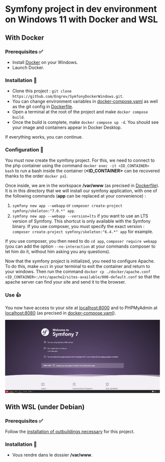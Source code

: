 # Symfony project in dev environment on Windows 11 with Docker and WSL

## With Docker

### Prerequisites ✅

- Install [Docker](https://docs.docker.com/desktop/install/windows-install/) on your Windows.
- Launch Docker.

### Installation 🚧

- Clone this project : `git clone https://github.com/Engrev/SymfonyDockerWindows.git`.
- You can change environment variables in [docker-compose.yaml](docker-compose.yaml) as well as the git config in [Dockerfile](docker/Dockerfile).
- Open a terminal at the root of the project and make `docker compose build`.
- Once the build is complete, make `docker compose up -d`. You should see your image and containers appear in Docker Desktop.

If everything works, you can continue.

### Configuration 🔧

You must now create the symfony project.
For this, we need to connect to the php container using the command `docker exec -it <ID_CONTAINER> bash` to run a bash inside the container (**<ID_CONTAINER>** can be recovered thanks to the order `docker ps`).

Once inside, we are in the workspace **/var/www** (as precised in [Dockerfile](docker/Dockerfile)).
It is in this directory that we will install our symfony application, with one of the following commands (**app** can be replaced at your convenience) :
1. `symfony new app --webapp` or `composer create-project symfony/skeleton:"7.0.*" app`.
2. `symfony new app --webapp --version=lts` if you want to use an LTS version of Symfony.
   This shortcut is only available with the Symfony binary.
   If you use composer, you must specify the exact version : `composer create-project symfony/skeleton:"6.4.*" app` for example.

If you use composer, you then need to do `cd app`, `composer require webapp` (you can add the option `--no-interaction` at your commands composer to let him do it, without him asking you any questions).

Now that the symfony project is initialized, you need to configure Apache.
To do this, make `exit` in your terminal to exit the container and return to your windows.
Then run the command `docker cp ./docker/apache.conf <ID_CONTAINER>:/etc/apache2/sites-available/000-default.conf` so that the apache server can find your site and send it to the browser.

### Use 👍

You now have access to your site at [localhost:8000](http://locahost:8000) and to PHPMyAdmin at [localhost:8080](http://locahost:8080) (as precised in [docker-compose.yaml](docker-compose.yaml)).

![Welcome to Symfony](img-readme.png)

## With WSL (under Debian)

### Prerequisites ✅

Follow the [installation of outbuildings necessary](docs/WSL_INSTALLATIONS.md) for this project.

### Installation 🚧

- Vous rendre dans le dossier **/var/www**.